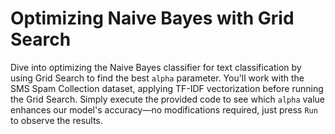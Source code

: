 # Optimizing Naive Bayes with Grid Search

Dive into optimizing the Naive Bayes classifier for text classification by using Grid Search to find the best `alpha` parameter. You'll work with the SMS Spam Collection dataset, applying TF-IDF vectorization before running the Grid Search. Simply execute the provided code to see which `alpha` value enhances our model's accuracy—no modifications required, just press `Run` to observe the results.